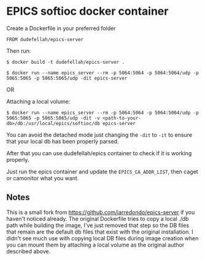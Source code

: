 # EPICS softioc docker container

Create a Dockerfile in your preferred folder
```
FROM dudefellah/epics-server
```
Then run:
```
$ docker build -t dudefellah/epics-server .

$ docker run --name epics_server --rm -p 5064:5064 -p 5064:5064/udp -p 5065:5065 -p 5065:5065/udp -dit epics-server
```
OR

Attaching a local volume:
```
$ docker run --name epics_server --rm -p 5064:5064 -p 5064:5064/udp -p 5065:5065 -p 5065:5065/udp -dit -v <path-to-your-db>/db:/usr/local/epics/softioc/db epics-server
```
You can avoid the detached mode just changing the ```-dit``` to ```-it``` to ensure that your local db has been properly parsed.

After that you can use dudefellah/epics container to check if it is working properly.

Just run the epics container and update the ```EPICS_CA_ADDR_LIST```, then caget or camonitor what you want.

## Notes

This is a small fork from https://github.com/iarredondo/epics-server if you
haven't noticed already. The original Dockerfile tries to copy a local
./db path while building the image, I've just removed that step so the
DB files that remain are the default db files that exist with the original
installation. I didn't see much use with copying local DB files during
image creation when you can mount them by attaching a local volume as
the original author described above.
